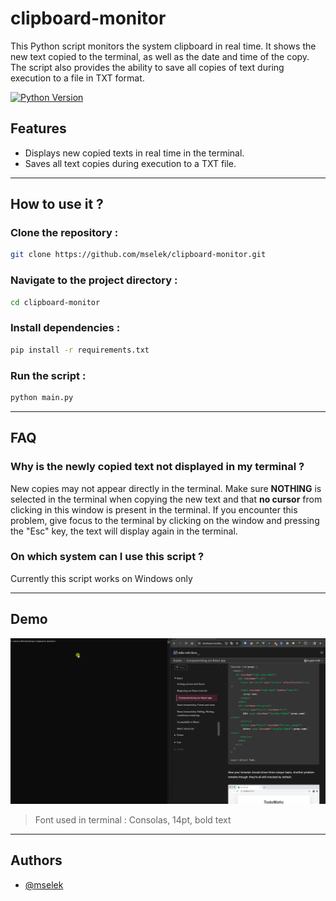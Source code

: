 # clipboard-monitor
This Python script monitors the system clipboard in real time. It shows the new text copied to the terminal, as well as the date and time of the copy. The script also provides the ability to save all copies of text during execution to a file in TXT format.

[![Python Version](https://img.shields.io/badge/python-3.9.7-blue.svg)](https://www.python.org/downloads/release/python-3.9.7/)

## Features
- Displays new copied texts in real time in the terminal.
- Saves all text copies during execution to a TXT file.

---

## How to use it ?

### Clone the repository :
```bash
git clone https://github.com/mselek/clipboard-monitor.git  
```

### Navigate to the project directory :
```bash
cd clipboard-monitor
```

### Install dependencies :
```bash
pip install -r requirements.txt
```

### Run the script : 
```bash
python main.py
```

---

## FAQ

### Why is the newly copied text not displayed in my terminal ?
New copies may not appear directly in the terminal.
Make sure **NOTHING** is selected in the terminal when copying the new text and that **no cursor** from clicking in this window is present in the terminal.
If you encounter this problem, give focus to the terminal by clicking on the window and pressing the "Esc" key, the text will display again in the terminal.


### On which system can I use this script ?
Currently this script works on Windows only

---

## Demo
![GIF](https://github.com/mselek/clipboard-monitor/blob/main/demo.gif)
> Font used in terminal : Consolas, 14pt, bold text

---

## Authors
- [@mselek](https://www.github.com/mselek)
